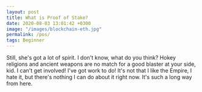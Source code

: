 ```yaml
---
layout: post
title: What is Proof of Stake?
date: 2020-08-03 13:01:42 +0300
image: "/images/blockchain-eth.jpg"
permalink: /pos/
tags: Beginner
---
```


Still, she's got a lot of spirit. I don't know, what do you think? Hokey religions and ancient weapons are no match for a good blaster at your side, kid. I can't get involved! I've got work to do! It's not that I like the Empire, I hate it, but there's nothing I can do about it right now. It's such a long way from here.
